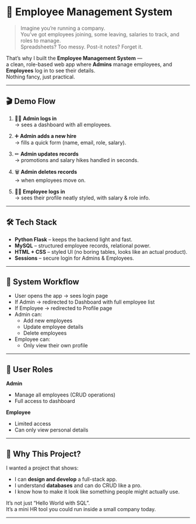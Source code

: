 # 🏢 Employee Management System

> Imagine you’re running a company.  
> You’ve got employees joining, some leaving, salaries to track, and roles to manage.  
> Spreadsheets? Too messy. Post-it notes? Forget it.  

That’s why I built the **Employee Management System** —  
a clean, role-based web app where **Admins** manage employees, and **Employees** log in to see their details.  
Nothing fancy, just practical.  

---

## 🎬 Demo Flow
1. 👩‍💼 **Admin logs in**  
   → sees a dashboard with all employees.  

2. ➕ **Admin adds a new hire**  
   → fills a quick form (name, email, role, salary).  

3. ✏ **Admin updates records**  
   → promotions and salary hikes handled in seconds.  

4. 🗑 **Admin deletes records**  
   → when employees move on.  

5. 👨‍🔧 **Employee logs in**  
   → sees their profile neatly styled, with salary & role info.  

---

## 🛠️ Tech Stack
- **Python Flask** – keeps the backend light and fast.  
- **MySQL** – structured employee records, relational power.  
- **HTML + CSS** – styled UI (no boring tables, looks like an actual product).  
- **Sessions** – secure login for Admins & Employees.  

---
## 🔄 System Workflow
- User opens the app → sees login page  
- If Admin → redirected to Dashboard with full employee list  
- If Employee → redirected to Profile page  
- Admin can:
  - Add new employees  
  - Update employee details  
  - Delete employees  
- Employee can:
  - Only view their own profile  

---

## 👥 User Roles
**Admin**
- Manage all employees (CRUD operations)
- Full access to dashboard  

**Employee**
- Limited access  
- Can only view personal details

---

## 🚀 Why This Project?
I wanted a project that shows:
- I can **design and develop** a full-stack app.  
- I understand **databases** and can do CRUD like a pro.  
- I know how to make it look like something people might actually use.  

It’s not just “Hello World with SQL”.  
It’s a mini HR tool you could run inside a small company today.  

---


